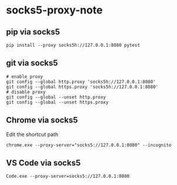 # socks5-proxy-note

## pip via socks5
``` console
pip install --proxy socks5h://127.0.0.1:8080 pytest
```

## git via socks5
``` console
# enable proxy
git config --global http.proxy 'socks5h://127.0.0.1:8080'
git config --global https.proxy 'socks5h://127.0.0.1:8080'
# disable proxy
git config --global --unset http.proxy
git config --global --unset https.proxy
```

## Chrome via socks5

Edit the shortcut path
```console
chrome.exe --proxy-server="socks5://127.0.0.1:8080" --incognito
```

## VS Code via socks5
```console
Code.exe --proxy-server=socks5://127.0.0.1:8080
```
